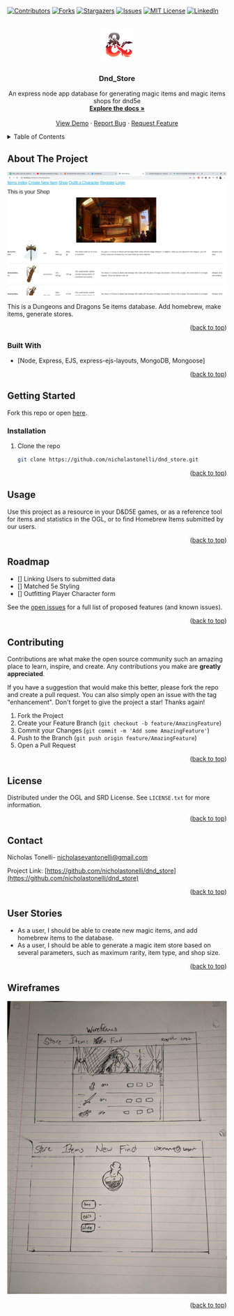 <div id="top"></div>

[![Contributors][contributors-shield]][contributors-url]
[![Forks][forks-shield]][forks-url]
[![Stargazers][stars-shield]][stars-url]
[![Issues][issues-shield]][issues-url]
[![MIT License][license-shield]][license-url]
[![LinkedIn][linkedin-shield]][linkedin-url]



<!-- PROJECT LOGO -->
<br />
<div align="center">
  <a href="https://github.com/nicholastonelli/dnd_store">
    <img src="public/images/sand1.png" alt="Logo" width="80" height="80">
  </a>

<h3 align="center">Dnd_Store</h3>

  <p align="center">
   An express node app database for generating magic items and magic items shops for dnd5e
    <br />
    <a href="https://github.com/nicholastonelli/dnd_store"><strong>Explore the docs »</strong></a>
    <br />
    <br />
    <a href="https://github.com/nicholastonelli/dnd_store">View Demo</a>
    ·
    <a href="https://github.com/nicholastonelli/dnd_store/issues">Report Bug</a>
    ·
    <a href="https://github.com/nicholastonelli/dnd_store/issues">Request Feature</a>
  </p>
</div>



<!-- TABLE OF CONTENTS -->
<details>
  <summary>Table of Contents</summary>
  <ol>
    <li>
      <a href="#about-the-project">About The Project</a>
      <ul>
        <li><a href="#built-with">Built With</a></li>
      </ul>
    </li>
    <li>
      <a href="#getting-started">Getting Started</a>
      <ul>
        <li><a href="#prerequisites">Prerequisites</a></li>
        <li><a href="#installation">Installation</a></li>
      </ul>
    </li>
    <li><a href="#usage">Usage</a></li>
    <li><a href="#roadmap">Roadmap</a></li>
    <li><a href="#contributing">Contributing</a></li>
    <li><a href="#license">License</a></li>
    <li><a href="#contact">Contact</a></li>
    <li><a href="#userstories">User Stories</a></li>
  </ol>
</details>



<!-- ABOUT THE PROJECT -->
## About The Project

[![Product Name Screen Shot][product-screenshot]](https://example.com)

This is a Dungeons and Dragons 5e items database. Add homebrew, make items, generate stores.

<p align="right">(<a href="#top">back to top</a>)</p>


### Built With

* [Node, Express, EJS, express-ejs-layouts, MongoDB, Mongoose]

<p align="right">(<a href="#top">back to top</a>)</p>



<!-- GETTING STARTED -->
## Getting Started

Fork this repo or open <a href='https://nicholastonelli.github.io/dnd_store/'>here</a>.


### Installation


1. Clone the repo
   ```sh
   git clone https://github.com/nicholastonelli/dnd_store.git
   ```

<p align="right">(<a href="#top">back to top</a>)</p>



<!-- USAGE EXAMPLES -->
## Usage

Use this project as a resource in your D&D5E games, or as a reference tool for items and statistics in the OGL, or to find Homebrew Items submitted by our users.


<p align="right">(<a href="#top">back to top</a>)</p>



<!-- ROADMAP -->
## Roadmap

- [] Linking Users to submitted data
- [] Matched 5e Styling
- [] Outfitting Player Character form

See the [open issues](https://github.com/nicholastonelli/dnd_store/issues) for a full list of proposed features (and known issues).

<p align="right">(<a href="#top">back to top</a>)</p>



<!-- CONTRIBUTING -->
## Contributing

Contributions are what make the open source community such an amazing place to learn, inspire, and create. Any contributions you make are **greatly appreciated**.

If you have a suggestion that would make this better, please fork the repo and create a pull request. You can also simply open an issue with the tag "enhancement".
Don't forget to give the project a star! Thanks again!

1. Fork the Project
2. Create your Feature Branch (`git checkout -b feature/AmazingFeature`)
3. Commit your Changes (`git commit -m 'Add some AmazingFeature'`)
4. Push to the Branch (`git push origin feature/AmazingFeature`)
5. Open a Pull Request

<p align="right">(<a href="#top">back to top</a>)</p>



<!-- LICENSE -->
## License

Distributed under the OGL and SRD License. See `LICENSE.txt` for more information.

<p align="right">(<a href="#top">back to top</a>)</p>



<!-- CONTACT -->
## Contact

Nicholas Tonelli- nicholasevantonelli@gmail.com

Project Link: [https://github.com/nicholastonelli/dnd_store](https://github.com/nicholastonelli/dnd_store)

<p align="right">(<a href="#top">back to top</a>)</p>

<!-- USER STORIES -->
## User Stories

* As a user, I should be able to create new magic items, and add homebrew items to the database.
* As a user, I should be able to generate a magic item store based on several parameters, such as maximum rarity, item type, and shop size. 

<p align="right">(<a href="#top">back to top</a>)</p>

<!-- WIREFRAMES -->
## Wireframes

<img src="public/images/wireframes.jpeg" alt="wireframes">

<p align="right">(<a href="#top">back to top</a>)</p>


<!-- MARKDOWN LINKS & IMAGES -->
<!-- https://www.markdownguide.org/basic-syntax/#reference-style-links -->
[contributors-shield]: https://img.shields.io/github/contributors/nicholastonelli/dnd_store.svg?style=for-the-badge
[contributors-url]: https://github.com/nicholastonelli/dnd_store/graphs/contributors
[forks-shield]: https://img.shields.io/github/forks/nicholastonelli/dnd_store.svg?style=for-the-badge
[forks-url]: https://github.com/nicholastonelli/dnd_store/network/members
[stars-shield]: https://img.shields.io/github/stars/nicholastonelli/dnd_store.svg?style=for-the-badge
[stars-url]: https://github.com/nicholastonelli/dnd_store/stargazers
[issues-shield]: https://img.shields.io/github/issues/nicholastonelli/dnd_store.svg?style=for-the-badge
[issues-url]: https://github.com/gnicholastonelli/dnd_store/issues
[license-shield]: https://img.shields.io/github/license/nicholastonelli/dnd_store.svg?style=for-the-badge
[license-url]: https://github.com/nicholastonelli/dnd_store/blob/master/LICENSE.txt
[linkedin-shield]: https://img.shields.io/badge/-LinkedIn-black.svg?style=for-the-badge&logo=linkedin&colorB=555
[linkedin-url]: https://linkedin.com/in/nicholas-tonelli-9b9000226/
[product-screenshot]: public/images/screenshot.png

